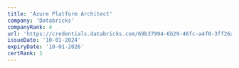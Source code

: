 ```yaml
---
title: 'Azure Platform Architect'
company: 'Databricks'
companyRank: 4
url: 'https://credentials.databricks.com/69b37994-6b29-46fc-a4f0-3ff26a34831a'
issueDate: '10-01-2024'
expiryDate: '10-01-2026'
certRank: 1
---
```

